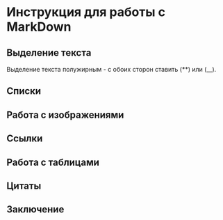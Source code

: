 # Инструкция для работы с MarkDown

## Выделение текста
Выделение текста полужирным - с обоих сторон ставить (**) или (__).

## Списки

## Работа с изображениями

## Ссылки

## Работа с таблицами

## Цитаты

## Заключение